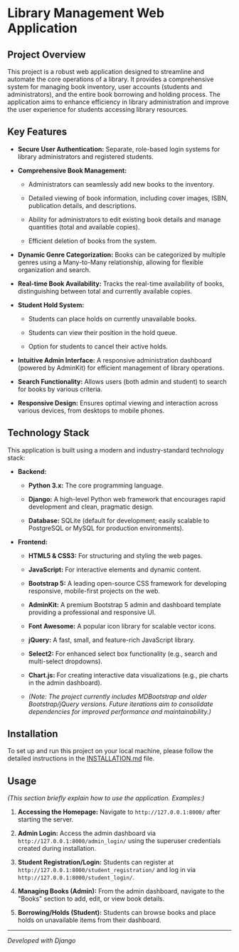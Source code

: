 # Library Management Web Application

## Project Overview

This project is a robust web application designed to streamline and automate the core operations of a library. It provides a comprehensive system for managing book inventory, user accounts (students and administrators), and the entire book borrowing and holding process. The application aims to enhance efficiency in library administration and improve the user experience for students accessing library resources.

## Key Features

* **Secure User Authentication:** Separate, role-based login systems for library administrators and registered students.

* **Comprehensive Book Management:**

    * Administrators can seamlessly add new books to the inventory.

    * Detailed viewing of book information, including cover images, ISBN, publication details, and descriptions.

    * Ability for administrators to edit existing book details and manage quantities (total and available copies).

    * Efficient deletion of books from the system.

* **Dynamic Genre Categorization:** Books can be categorized by multiple genres using a Many-to-Many relationship, allowing for flexible organization and search.

* **Real-time Book Availability:** Tracks the real-time availability of books, distinguishing between total and currently available copies.

* **Student Hold System:**

    * Students can place holds on currently unavailable books.

    * Students can view their position in the hold queue.

    * Option for students to cancel their active holds.

* **Intuitive Admin Interface:** A responsive administration dashboard (powered by AdminKit) for efficient management of library operations.

* **Search Functionality:** Allows users (both admin and student) to search for books by various criteria.

* **Responsive Design:** Ensures optimal viewing and interaction across various devices, from desktops to mobile phones.

## Technology Stack

This application is built using a modern and industry-standard technology stack:

* **Backend:**

    * **Python 3.x:** The core programming language.

    * **Django:** A high-level Python web framework that encourages rapid development and clean, pragmatic design.

    * **Database:** SQLite (default for development; easily scalable to PostgreSQL or MySQL for production environments).

  
* **Frontend:**

    * **HTML5 & CSS3:** For structuring and styling the web pages.

    * **JavaScript:** For interactive elements and dynamic content.

    * **Bootstrap 5:** A leading open-source CSS framework for developing responsive, mobile-first projects on the web.

    * **AdminKit:** A premium Bootstrap 5 admin and dashboard template providing a professional and responsive UI.

    * **Font Awesome:** A popular icon library for scalable vector icons.

    * **jQuery:** A fast, small, and feature-rich JavaScript library.

    * **Select2:** For enhanced select box functionality (e.g., search and multi-select dropdowns).

    * **Chart.js:** For creating interactive data visualizations (e.g., pie charts in the admin dashboard).

    * *(Note: The project currently includes MDBootstrap and older Bootstrap/jQuery versions. Future iterations aim to consolidate dependencies for improved performance and maintainability.)*

## Installation

To set up and run this project on your local machine, please follow the detailed instructions in the [INSTALLATION.md](INSTALLATION.md) file.

## Usage

*(This section briefly explain how to use the application. Examples:)*

1.  **Accessing the Homepage:** Navigate to `http://127.0.0.1:8000/` after starting the server.

2.  **Admin Login:** Access the admin dashboard via `http://127.0.0.1:8000/admin_login/` using the superuser credentials created during installation.

3.  **Student Registration/Login:** Students can register at `http://127.0.0.1:8000/student_registration/` and log in via `http://127.0.0.1:8000/student_login/`.

4.  **Managing Books (Admin):** From the admin dashboard, navigate to the "Books" section to add, edit, or view book details.

5.  **Borrowing/Holds (Student):** Students can browse books and place holds on unavailable items from their dashboard.


---
*Developed with Django*